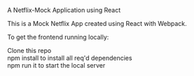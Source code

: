
A Netflix-Mock Application using React



This is a Mock Netflix App created using  React with Webpack.

To get the frontend running locally:

Clone this repo                                                                                                                          
npm install to install all req'd dependencies                                                                                                  
npm run it  to start the local server 

